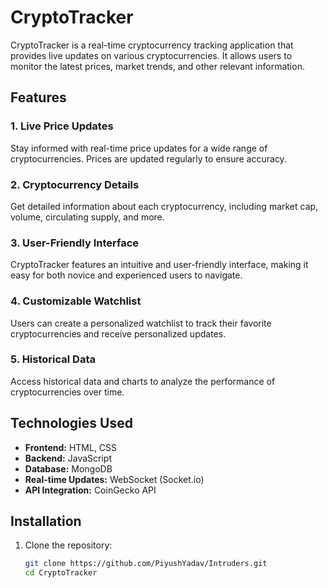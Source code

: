 # CryptoTracker

CryptoTracker is a real-time cryptocurrency tracking application that provides live updates on various cryptocurrencies. It allows users to monitor the latest prices, market trends, and other relevant information.

## Features

### 1. Live Price Updates

Stay informed with real-time price updates for a wide range of cryptocurrencies. Prices are updated regularly to ensure accuracy.

### 2. Cryptocurrency Details

Get detailed information about each cryptocurrency, including market cap, volume, circulating supply, and more.

### 3. User-Friendly Interface

CryptoTracker features an intuitive and user-friendly interface, making it easy for both novice and experienced users to navigate.

### 4. Customizable Watchlist

Users can create a personalized watchlist to track their favorite cryptocurrencies and receive personalized updates.

### 5. Historical Data

Access historical data and charts to analyze the performance of cryptocurrencies over time.

## Technologies Used

- **Frontend:** HTML, CSS
- **Backend:** JavaScript
- **Database:** MongoDB
- **Real-time Updates:** WebSocket (Socket.io)
- **API Integration:** CoinGecko API

## Installation

1. Clone the repository:

   ```bash
   git clone https://github.com/PiyushYadav/Intruders.git
   cd CryptoTracker
